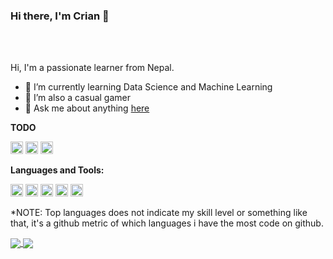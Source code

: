 ### Hi there, I'm Crian 👋

<br />
<br />

Hi, I'm a passionate learner from Nepal.

- 🌱 I’m currently learning Data Science and Machine Learning
- 🎲 I’m also a casual gamer
- 💬 Ask me about anything [here](https://github.com/Crian69/Crian69/issues)

**TODO**

<code><img height="20" src="https://img.shields.io/badge/NumPy-013243?logo=numpy&logoColor=white&style=for-the-badge"></code>
<code><img height="20" src="https://img.shields.io/badge/pandas-150458?logo=pandas&logoColor=white&style=for-the-badge"></code>
<code><img height="20" src="https://img.shields.io/badge/TensorFlow-FF6F00?logo=tensoflow&logoColor=white&style=for-the-badge"></code>

**Languages and Tools:**  

<code><img height="20" src="https://img.shields.io/badge/Python-3776AB?logo=python&logoColor=white&style=for-the-badge"></code>
<code><img height="20" src="https://img.shields.io/badge/Django-092E20?logo=django&logoColor=white&style=for-the-badge"></code>
<code><img height="20" src="https://img.shields.io/badge/Flask-000000?logo=flask&logoColor=white&style=for-the-badge"></code>
<code><img height="20" src="https://img.shields.io/badge/Postgresql-336791?logo=postgresql&logoColor=white&style=for-the-badge"></code>
<code><img height="20" src="https://img.shields.io/badge/Selenium-43B02A?logo=selenium&logoColor=white&style=for-the-badge"></code>    


*NOTE: Top languages does not indicate my skill level or something like that, it's a github metric of which languages i have the most code on github.

<div>
<a href='https://github.com/Crian69'>
  <img align="center" src="https://github-readme-stats.vercel.app/api/wakatime?username=Crian69&theme=material-palenight&layout=compact" />
</a>
<a href='https://github.com/Crian69'>
  <img align="center" src="https://github-readme-stats.vercel.app/api/top-langs/?username=Crian69&layout=compact&theme=material-palenight" />
</a>

</div>
